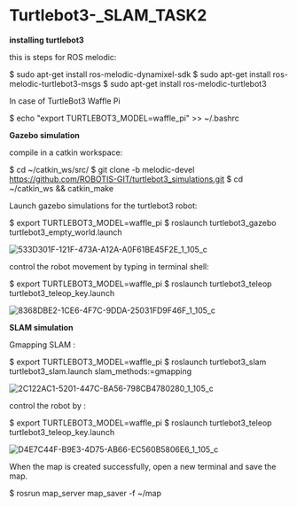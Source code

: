# Turtlebot3-_SLAM_TASK2


**installing turtlebot3**

this is steps for ROS melodic:



$ sudo apt-get install ros-melodic-dynamixel-sdk
$ sudo apt-get install ros-melodic-turtlebot3-msgs
$ sudo apt-get install ros-melodic-turtlebot3

 


In case of TurtleBot3 Waffle Pi

$ echo "export TURTLEBOT3_MODEL=waffle_pi" >> ~/.bashrc



**Gazebo simulation**

compile  in a catkin workspace:

$ cd ~/catkin_ws/src/
$ git clone -b melodic-devel https://github.com/ROBOTIS-GIT/turtlebot3_simulations.git
$ cd ~/catkin_ws && catkin_make


Launch  gazebo simulations for the turtlebot3 robot:


$ export TURTLEBOT3_MODEL=waffle_pi
$ roslaunch turtlebot3_gazebo turtlebot3_empty_world.launch






![533D301F-121F-473A-A12A-A0F61BE45F2E_1_105_c](https://user-images.githubusercontent.com/86611989/125991610-e3cb8b66-9e59-4d45-b927-153cfd3200eb.jpeg)






control the robot movement by typing in terminal shell:

$ export TURTLEBOT3_MODEL=waffle_pi
$ roslaunch turtlebot3_teleop turtlebot3_teleop_key.launch


![8368DBE2-1CE6-4F7C-9DDA-25031FD9F46F_1_105_c](https://user-images.githubusercontent.com/86611989/125992091-3e8f3332-170d-43a1-b49e-a2e32f90522e.jpeg)





**SLAM simulation**


Gmapping SLAM :

$ export TURTLEBOT3_MODEL=waffle_pi
$ roslaunch turtlebot3_slam turtlebot3_slam.launch slam_methods:=gmapping


![2C122AC1-5201-447C-BA56-798CB4780280_1_105_c](https://user-images.githubusercontent.com/86611989/125992331-d27bc82a-edb1-4a16-bdbd-cc02d57f6bb8.jpeg)




control the robot by :


$ export TURTLEBOT3_MODEL=waffle_pi
$ roslaunch turtlebot3_teleop turtlebot3_teleop_key.launch



![D4E7C44F-B9E3-4D75-AB66-EC560B5806E6_1_105_c](https://user-images.githubusercontent.com/86611989/125992467-95be18f1-392e-4c3d-997e-578de1001a41.jpeg)



When the map is created successfully, open a new terminal and save the map.

$ rosrun map_server map_saver -f ~/map

